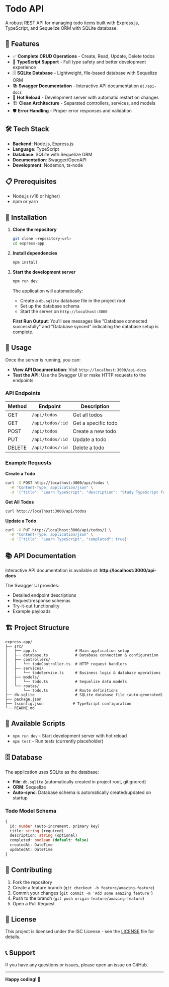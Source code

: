 # Todo API

A robust REST API for managing todo items built with Express.js, TypeScript, and Sequelize ORM with SQLite database.

## 🚀 Features

- ✅ **Complete CRUD Operations** - Create, Read, Update, Delete todos
- 📝 **TypeScript Support** - Full type safety and better development experience
- 🗄️ **SQLite Database** - Lightweight, file-based database with Sequelize ORM
- 📚 **Swagger Documentation** - Interactive API documentation at `/api-docs`
- 🔄 **Hot Reload** - Development server with automatic restart on changes
- 🏗️ **Clean Architecture** - Separated controllers, services, and models
- 🛡️ **Error Handling** - Proper error responses and validation

## 🛠️ Tech Stack

- **Backend**: Node.js, Express.js
- **Language**: TypeScript
- **Database**: SQLite with Sequelize ORM
- **Documentation**: Swagger/OpenAPI
- **Development**: Nodemon, ts-node

## 📋 Prerequisites

- Node.js (v16 or higher)
- npm or yarn

## 🔧 Installation

1. **Clone the repository**

   ```bash
   git clone <repository-url>
   cd express-app
   ```

2. **Install dependencies**

   ```bash
   npm install
   ```

3. **Start the development server**

   ```bash
   npm run dev
   ```

   The application will automatically:

   - Create a `db.sqlite` database file in the project root
   - Set up the database schema
   - Start the server on `http://localhost:3000`

   **First Run Output**: You'll see messages like "Database connected successfully" and "Database synced" indicating the database setup is complete.

## 📖 Usage

Once the server is running, you can:

- **View API Documentation**: Visit `http://localhost:3000/api-docs`
- **Test the API**: Use the Swagger UI or make HTTP requests to the endpoints

### API Endpoints

| Method | Endpoint         | Description         |
| ------ | ---------------- | ------------------- |
| GET    | `/api/todos`     | Get all todos       |
| GET    | `/api/todos/:id` | Get a specific todo |
| POST   | `/api/todos`     | Create a new todo   |
| PUT    | `/api/todos/:id` | Update a todo       |
| DELETE | `/api/todos/:id` | Delete a todo       |

### Example Requests

**Create a Todo**

```bash
curl -X POST http://localhost:3000/api/todos \
  -H "Content-Type: application/json" \
  -d '{"title": "Learn TypeScript", "description": "Study TypeScript fundamentals"}'
```

**Get All Todos**

```bash
curl http://localhost:3000/api/todos
```

**Update a Todo**

```bash
curl -X PUT http://localhost:3000/api/todos/1 \
  -H "Content-Type: application/json" \
  -d '{"title": "Learn TypeScript", "completed": true}'
```

## 📚 API Documentation

Interactive API documentation is available at:
**http://localhost:3000/api-docs**

The Swagger UI provides:

- Detailed endpoint descriptions
- Request/response schemas
- Try-it-out functionality
- Example payloads

## 🏗️ Project Structure

```
express-app/
├── src/
│   ├── app.ts                 # Main application setup
│   ├── database.ts            # Database connection & configuration
│   ├── controllers/
│   │   └── todoController.ts  # HTTP request handlers
│   ├── services/
│   │   └── todoService.ts     # Business logic & database operations
│   ├── models/
│   │   └── todo.ts            # Sequelize data models
│   └── routes/
│       └── todo.ts            # Route definitions
├── db.sqlite                  # SQLite database file (auto-generated)
├── package.json
├── tsconfig.json             # TypeScript configuration
└── README.md
```

## 📜 Available Scripts

- `npm run dev` - Start development server with hot reload
- `npm test` - Run tests (currently placeholder)

## 🗄️ Database

The application uses SQLite as the database:

- **File**: `db.sqlite` (automatically created in project root, gitignored)
- **ORM**: Sequelize
- **Auto-sync**: Database schema is automatically created/updated on startup

### Todo Model Schema

```typescript
{
  id: number (auto-increment, primary key)
  title: string (required)
  description: string (optional)
  completed: boolean (default: false)
  createdAt: DateTime
  updatedAt: DateTime
}
```

## 🤝 Contributing

1. Fork the repository
2. Create a feature branch (`git checkout -b feature/amazing-feature`)
3. Commit your changes (`git commit -m 'Add some amazing feature'`)
4. Push to the branch (`git push origin feature/amazing-feature`)
5. Open a Pull Request

## 📄 License

This project is licensed under the ISC License - see the [LICENSE](LICENSE) file for details.

## 📞 Support

If you have any questions or issues, please open an issue on GitHub.

---

**Happy coding! 🎉**
